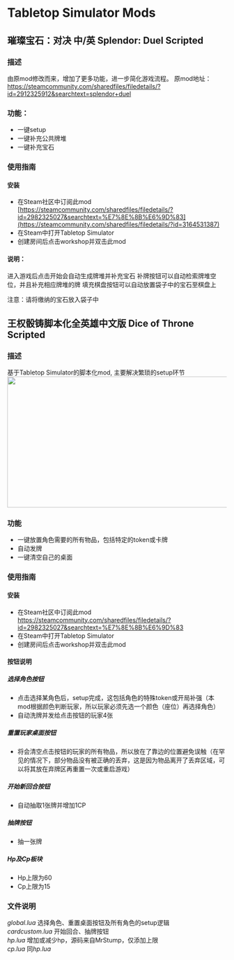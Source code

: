 # Tabletop Simulator Mods
## 璀璨宝石：对决 中/英 Splendor: Duel Scripted
### 描述
由原mod修改而来，增加了更多功能，进一步简化游戏流程。
原mod地址：https://steamcommunity.com/sharedfiles/filedetails/?id=2912325912&searchtext=splendor+duel
### 功能：
- 一键setup
- 一键补充公共牌堆
- 一键补充宝石
### 使用指南
#### 安装
- 在Steam社区中订阅此mod<br>
[https://steamcommunity.com/sharedfiles/filedetails/?id=2982325027&searchtext=%E7%8E%8B%E6%9D%83](https://steamcommunity.com/sharedfiles/filedetails/?id=3164531387)<br>
- 在Steam中打开Tabletop Simulator<br>
- 创建房间后点击workshop并双击此mod<br>

#### 说明：
进入游戏后点击开始会自动生成牌堆并补充宝石
补牌按钮可以自动检索牌堆空位，并且补充相应牌堆的牌
填充棋盘按钮可以自动放置袋子中的宝石至棋盘上

注意：请将缴纳的宝石放入袋子中





## 王权骰铸脚本化全英雄中文版 Dice of Throne Scripted
### 描述
基于Tabletop Simulator的脚本化mod, 主要解决繁琐的setup环节
<img src="https://github.com/Spec-DY/DiceofThrone-Tabletopsimulator-Mod/assets/125960879/e42429eb-c4e8-4fc7-ba06-04d5744303c3" width="600" height="300">


### 功能
 - 一键放置角色需要的所有物品，包括特定的token或卡牌
 - 自动发牌
 - 一键清空自己的桌面


### 使用指南
#### 安装
- 在Steam社区中订阅此mod<br>
https://steamcommunity.com/sharedfiles/filedetails/?id=2982325027&searchtext=%E7%8E%8B%E6%9D%83<br>
- 在Steam中打开Tabletop Simulator<br>
- 创建房间后点击workshop并双击此mod<br>

#### 按钮说明

##### 选择角色按钮
 - 点击选择某角色后，setup完成，这包括角色的特殊token或开局补强（本mod根据颜色判断玩家，所以玩家必须先选一个颜色（座位）再选择角色）
 - 自动洗牌并发给点击按钮的玩家4张
##### 重置玩家桌面按钮
 - 将会清空点击按钮的玩家的所有物品，所以放在了靠边的位置避免误触（在罕见的情况下，部分物品没有被正确的丢弃，这是因为物品离开了丢弃区域，可以将其放在弃牌区再重置一次或重启游戏）
##### 开始新回合按钮
 - 自动抽取1张牌并增加1CP
##### 抽牌按钮
 - 抽一张牌
##### Hp及Cp板块
 - Hp上限为60
 - Cp上限为15

### 文件说明
*global.lua* 选择角色、重置桌面按钮及所有角色的setup逻辑<br>
*cardcustom.lua* 开始回合、抽牌按钮<br>
*hp.lua* 增加或减少hp，源码来自MrStump，仅添加上限<br>
*cp.lua* 同*hp.lua*



